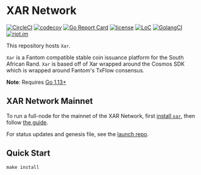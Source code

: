 # XAR Network

[![CircleCI](https://circleci.com/gh/xar-network/xar-network/tree/master.svg?style=shield)](https://circleci.com/gh/xar-network/xar-network/tree/master)
[![codecov](https://codecov.io/gh/xar-network/xar-network/branch/master/graph/badge.svg)](https://codecov.io/gh/xar-network/xar-network)
[![Go Report Card](https://goreportcard.com/badge/github.com/xar-network/xar-network)](https://goreportcard.com/report/github.com/xar-network/xar-network)
[![license](https://img.shields.io/github/license/xar-network/xar-network.svg)](https://github.com/xar-network/xar-network/blob/master/LICENSE)
[![LoC](https://tokei.rs/b1/github/xar-network/xar-network)](https://github.com/xar-network/xar-network)
[![GolangCI](https://golangci.com/badges/github.com/xar-network/xar-network.svg)](https://golangci.com/r/github.com/xar-network/xar-network)
[![riot.im](https://img.shields.io/badge/riot.im-JOIN%20CHAT-green.svg)](https://riot.im/app/#/room/#cosmos-sdk:matrix.org)

This repository hosts `Xar`.

`Xar` is a Fantom compatible stable coin issuance platform for the South African Rand. `Xar` is based off of Xar wrapped around the Cosmos SDK which is wrapped around Fantom's TxFlow consensus.

**Note**: Requires [Go 1.13+](https://golang.org/dl/)

## XAR Network Mainnet

To run a full-node for the mainnet of the XAR Network, first [install `xar`](./docs/installation.md), then follow [the guide](./docs/join-mainnet.md).

For status updates and genesis file, see the [launch repo](https://github.com/xar-network/launch).

## Quick Start

```
make install
```
